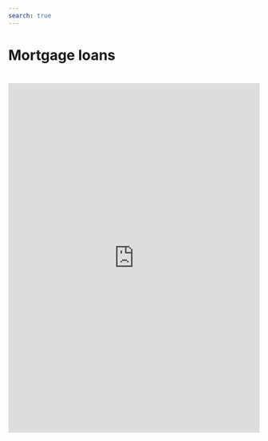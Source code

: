 ```yaml
---
search: true
---
```


# Mortgage loans

<iframe src="https://widgets.modyo.com/personas/retail-mortgage-loan" width="100%" height="700px" frameBorder="0" style="overflow:auto;margin-top:20px;"/>
